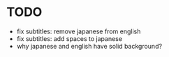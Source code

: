 # TODO
- fix subtitles: remove japanese from english
- fix subtitles: add spaces to japanese
- why japanese and english have solid background?
